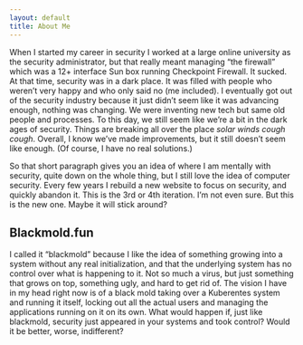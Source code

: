 ```yaml
---
layout: default
title: About Me
---
```


When I started my career in security I worked at a large online university as the security administrator, but that really meant managing “the firewall” which was a 12+ interface Sun box running Checkpoint Firewall. It sucked. At that time, security was in a dark place. It was filled with people who weren’t very happy and who only said no (me included). I eventually got out of the security industry because it just didn’t seem like it was advancing enough, nothing was changing. We were inventing new tech but same old people and processes. To this day, we still seem like we’re a bit in the dark ages of security. Things are breaking all over the place *solar winds cough cough*. Overall, I know we’ve made improvements, but it still doesn’t seem like enough. (Of course, I have no real solutions.)

So that short paragraph gives you an idea of where I am mentally with security, quite down on the whole thing, but I still love the idea of computer security. Every few years I rebuild a new website to focus on security, and quickly abandon it. This is the 3rd or 4th iteration. I’m not even sure. But this is the new one. Maybe it will stick around?

## Blackmold.fun

I called it “blackmold” because I like the idea of something growing into a system without any real initialization, and that the underlying system has no control over what is happening to it. Not so much a virus, but just something that grows on top, something ugly, and hard to get rid of. The vision I have in my head right now is of a black mold taking over a Kuberentes system and running it itself, locking out all the actual users and managing the applications running on it on its own. What would happen if, just like blackmold, security just appeared in your systems and took control? Would it be better, worse, indifferent?

